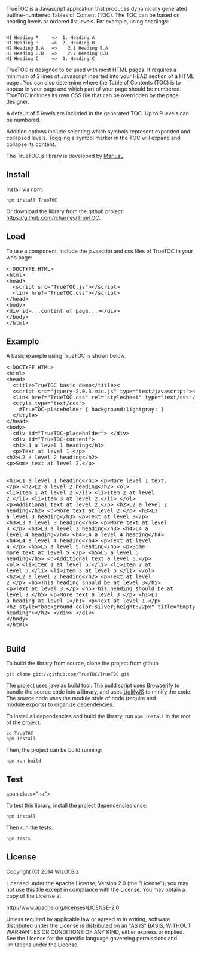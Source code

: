 <p>TrueTOC is a Javascript application that produces dynamically generated outline-numbered Tables of Content (TOC). The TOC can be based on heading levels or ordered list levels. For example, using headings:</p>
<pre><code>
H1 Heading A     =>  1. Heading A
H1 Heading B     =>  2. Heading B
H2 Heading B.A   =>    2.1 Heading B.A
H2 Heading B.B   =>    2.2 Heading B.B
H1 Heading C     =>  3. Heading C
</code></pre>
<p>TrueTOC is designed to be used with most HTML pages. It requires a minimum of 2 lines of Javascript inserted into your HEAD section of a HTML page . You can also determine where the Table of Contents (TOC) is to appear in your page and which part of your page should be numbered. TrueTOC includes its own CSS file that can be overridden by the page designer.</p>
<p>A default of 5 levels are included in the generated TOC. Up to 9 levels can be numbered.</p>
<p>Addition options include selecting which symbols represent expanded and collapsed levels. Toggling a symbol marker in the TOC will expand and collapse its content.</p>
<p>The TrueTOC.js library is developed by <a href="http://almende.com">MariusL</a>.</p>
<h2><a name="user-content-install" class="anchor" href="#install">
<span class="octicon octicon-link"></span></a>Install</h2>
<p>Install via npm:</p>
<pre><code>npm install TrueTOC</code></pre>

<p>Or download the library from the github project:
<a href="https://github.com/rcharney/TrueTOC">https://github.com/rcharney/TrueTOC</a>.</p>

<h2><a name="user-content-load" class="anchor" href="#load"><span class="octicon octicon-link"></span></a>Load</h2>

<p>To use a component, include the javascript and css files of TrueTOC in your web page:</p>

<div class="highlight highlight-html"><pre><span class="cp">&lt;!DOCTYPE HTML&gt;</span>
<span class="nt">&lt;html&gt;</span>
<span class="nt">&lt;head&gt;</span>
  <span class="nt">&lt;script </span><span class="na">src=</span><span class="s">"TrueTOC.js"</span><span class="nt">&gt;&lt;/script&gt;</span>
  <span class="nt">&lt;link</span> <span class="na">href=</span><span class="s">"TrueTOC.css"</span><span class="nt">&gt;&lt;/script&gt;</span>
<span class="nt">&lt;/head&gt;</span>
<span class="nt">&lt;body&gt;</span>
<span class="nt">&lt;div</span> <span class="na">id=</span><span class="s">...content of page...</span><span class="nt">&gt;&lt;/div&gt;</span>
<span class="nt">&lt;/body&gt;</span>
<span class="nt">&lt;/html&gt;</span>
</pre></div>

<h2>
<a name="user-content-example" class="anchor" href="#example"><span class="octicon octicon-link"></span></a>Example</h2>

<p>A basic example using TrueTOC is shown below.</p>

<div class="highlight highlight-html"><pre><span class="cp">&lt;!DOCTYPE HTML&gt;</span>
<span class="nt">&lt;html&gt;</span>
<span class="nt">&lt;head&gt;</span>
  <span class="nt">&lt;title&gt;</span>TrueTOC basic demo<span class="nt">&lt;/title&gt;&lt;</span>
  <span class="nt">&lt;script </span><span class="na">src=</span><span class="s">"jquery-2.0.3.min.js"</span> <span class="na">type="text/javascript"&gt;&lt;/script&gt;</span>
  <span class="nt">&lt;link</span> <span class="na">href=</span><span class="s">"TrueTOC.css"</span> <span class="na">rel=</span><span class="s">"stylesheet"</span> <span class="na">type=</span><span class="s">"text/css"</span><span class="nt">/&gt;</span>
  <span class="nt">&lt;style </span><span class="na">type=</span><span class="s">"text/css"</span><span class="nt">&gt;</span>
  <span class="nt">&nbsp;&nbsp;#TrueTOC-placeholder</span> <span class="p">{</span><span class="k"> background</span><span class="o">:</span><span class="k">lightgray</span><span class="p">;</span><span class="p"> }</span>
  <span class="nt">&lt;/style&gt;</span>
<span class="nt">&lt;/head&gt;</span>
<span class="nt">&lt;body&gt;</span>
  &lt;div id="TrueTOC-placeholder"&gt;&nbsp;&lt;/div&gt;
  &lt;div id="TrueTOC-content"&gt;
  &lt;h1&gt;L1 a level 1 heading&lt;/h1&gt;
  &lt;p&gt;Text at level 1.&lt;/p&gt;
&lt;h2&gt;L2 a level 2 heading&lt;/h2&gt; 
&lt;p&gt;Some text at level 2.&lt;/p&gt;

&lt;h1&gt;L1 a level 1 heading&lt;/h1&gt;
&lt;p&gt;More level 1 text. &lt;/p&gt;
&lt;h2&gt;L2 a level 2 heading&lt;/h2&gt; 
&lt;ol&gt;
	&lt;li&gt;Item 1 at level 2.&lt;/li&gt; 
	&lt;li&gt;Item 2 at level 2.&lt;/li&gt; 
	&lt;li&gt;Item 3 at level 2.&lt;/li&gt;
&lt;/ol&gt;
&lt;p&gt;Additional text at level 2.&lt;/p&gt;
&lt;h2&gt;L2 a level 2 heading&lt;/h2&gt; 
&lt;p&gt;More text at level 2.&lt;/p&gt;
&lt;h3&gt;L3 a level 3 heading&lt;/h3&gt;
&lt;p&gt;Text at level 3&lt;/p&gt;
&lt;h3&gt;L3 a level 3 heading&lt;/h3&gt; &lt;p&gt;More text at level 3.&lt;/p&gt;
&lt;h3&gt;L3 a level 3 heading&lt;/h3&gt; 
&lt;h4&gt;L4 a level 4 heading&lt;/h4&gt;
&lt;h4&gt;L4 a level 4 heading&lt;/h4&gt;
&lt;h4&gt;L4 a level 4 heading&lt;/h4&gt; 
&lt;p&gt;Text at level 4.&lt;/p&gt;
&lt;h5&gt;L5 a level 5 heading&lt;/h5&gt;
&lt;p&gt;Some more text at level 5.&lt;/p&gt; 
&lt;h5&gt;L5 a level 5 heading&lt;/h5&gt;
&lt;p&gt;Additional text a level 5.&lt;/p&gt;
&lt;ol&gt;
	&lt;li&gt;Item 1 at level 5.&lt;/li&gt;
	&lt;li&gt;Item 2 at level 5.&lt;/li&gt;
	&lt;li&gt;Item 3 at level 5.&lt;/li&gt;
&lt;/ol&gt;
&lt;h2&gt;L2 a level 2 heading&lt;/h2&gt;
&lt;p&gt;Text at level 2.&lt;/p&gt; 
&lt;h5&gt;This heading should be at level 3&lt;/h5&gt;
&lt;p&gt;Text at level 3.&lt;/p&gt;
&lt;h5&gt;This heading should be at level 3 &lt;/h5&gt;
&lt;p&gt;More text a level 3.&lt;/p&gt;
  &lt;h1&gt;L1 a heading at level 1&lt;/h1&gt;
  &lt;p&gt;Text at level 1.&lt;/p&gt;
  &lt;h2 style="background-color:silver;height:22px" title="Empty heading"&gt;&lt;/h2&gt;
&lt;/div&gt;
&lt;/div&gt;</span>
<span class="nt">&lt;/body&gt;</span>
<span class="nt">&lt;/html&gt;</span>
</pre></div>

<h2>
<a name="user-content-build" class="anchor" href="#build"><span class="octicon octicon-link"></span></a>Build</h2>

<p>To build the library from source, clone the project from github</p>

<pre><code>git clone git://github.com/TrueTOC/TrueTOC.git
</code></pre>

<p>The project uses <a href="https://github.com/mde/jake">jake</a> as build tool.
The build script uses <a href="http://browserify.org/">Browserify</a> to
bundle the source code into a library,
and uses <a href="http://lisperator.net/uglifyjs/">UglifyJS</a> to minify the code.
The source code uses the module style of node (require and module.exports) to
organize dependencies.</p>

<p>To install all dependencies and build the library, run <code>npm install</code> in the
root of the project.</p>

<pre><code>cd TrueTOC
npm install
</code></pre>

<p>Then, the project can be build running:</p>

<pre><code>npm run build
</code></pre>

<h2><a name="user-content-test" class="anchor" href="#test"><span class="octicon octicon-link"></span></a>Test</h2>
span class="na">
<p>To test this library, install the project dependencies once:</p>

<pre><code>npm install</code></pre>

<p>Then run the tests:</p>

<pre><code>npm tests</code></pre>

<h2><a name="user-content-license" class="anchor" href="#license"><span class="octicon octicon-link"></span></a>License</h2>

<p>Copyright (C) 2014 WizOf.Biz</p>

<p>Licensed under the Apache License, Version 2.0 (the "License"); you may not use this file except in compliance with the License. You may obtain a copy of the License at</p>

<p><a href="http://www.apache.org/licenses/LICENSE-2.0">http://www.apache.org/licenses/LICENSE-2.0</a></p>

<p>Unless required by applicable law or agreed to in writing, software distributed under the License is distributed on an "AS IS" BASIS, WITHOUT WARRANTIES OR CONDITIONS OF ANY KIND, either express or implied. See the License for the specific language governing permissions and limitations under the License.</p></article>
